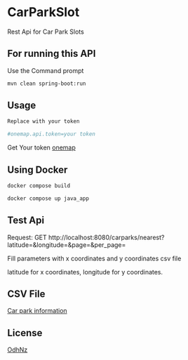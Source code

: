 # CarParkSlot

Rest Api for Car Park Slots

## For running this API

Use the Command prompt

```bash
mvn clean spring-boot:run
```

## Usage

```bash
Replace with your token

#onemap.api.token=your token

```
Get Your token [onemap](https://www.onemap.gov.sg/)

## Using Docker 

```bash
docker compose build
```
```bash
docker compose up java_app
```
## Test Api

Request: 
GET
http://localhost:8080/carparks/nearest?latitude=&longitude=&page=&per_page=

Fill parameters with x coordinates and y coordinates csv file

latitude for x coordinates, longitude for y coordinates.

## CSV File
[Car park information](https://beta.data.gov.sg/datasets/d_23f946fa557947f93a8043bbef41dd09/view)

## License

[OdhNz](https://github.com/OdhNz/)
